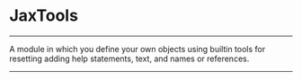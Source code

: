 # JaxTools
***
A module in which you define your own objects using builtin tools for resetting
adding help statements, text, and names or references.

***